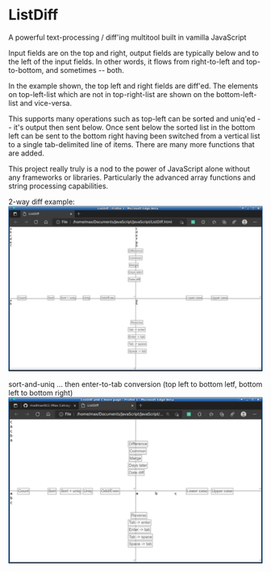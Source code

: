 # ListDiff
A powerful text-processing / diff'ing multitool built in vamilla JavaScript

Input fields are on the top and right, output fields are typically below and to the left of the input fields.  In other words, it flows from right-to-left and top-to-bottom, and sometimes -- both.

In the example shown, the top left and right fields are diff'ed.  The elements on top-left-list which are not in top-right-list are shown on the bottom-left-list and vice-versa.

This supports many operations such as top-left can be sorted and uniq'ed -- it's output then sent below.  Once sent below the sorted list in the bottom left can be sent to the bottom right having been switched from a vertical list to a single tab-delimited line of items.  There are many more functions that are added.

This project really truly is a nod to the power of JavaScript alone without any frameworks or libraries.  Particularly the advanced array functions and string processing capabilities.

2-way diff example:
<img src="ListDiff.png" />

sort-and-uniq ... then enter-to-tab conversion
(top left to bottom letf, bottom left to bottom right)
<img src="ListDiff2.png" />
